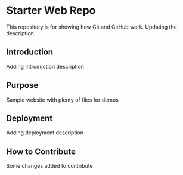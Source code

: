 # Starter Web Repo

This repository is for showing how Git and GitHub work. 
Updating the description

## Introduction
Adding Introduction description

## Purpose

Sample website with plenty of files for demos

## Deployment
Adding deployment description 

## How to Contribute
Some changes added to contribute 

